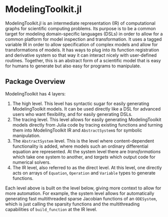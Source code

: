 # ModelingToolkit.jl

ModelingToolkit.jl is an intermediate representation (IR) of computational graphs
for scientific computing problems. Its purpose is to be a common target for
modeling domain-specific languages (DSLs) in order to allow for a common
platform for model inspection and transformation. It uses a tagged variable IR
in order to allow specification of complex models and allow for transformations
of models. It has ways to plug into its function registration and derivative
system so that way it can interact nicely with user-defined routines. Together,
this is an abstract form of a scientific model that is easy for humans to
generate but also easy for programs to manipulate.

## Package Overview

ModelingToolkit has 4 layers:

1. The high level. This level has syntactic sugar for easily generating
   ModelingToolkit models. It can be used directly like a DSL for advanced
   users who want flexibility, and for easily generating DSLs.
2. The tracing level. This level allows for easily generating ModelingToolkit
   models directly from Julia code by tracing existing functions and turning
   them into ModelingToolkit IR and `AbstractSystem`s for symbolic manipulation.
3. The `AbstractSystem` level. This is the level where content-dependent functionality
   is added, where models such an ordinary differential equation are represented.
   At the system level there are *transformations* which take one system to
   another, and *targets* which output code for numerical solvers.
4. The IR level, also referred to as the direct level. At this level, one
   directly acts on arrays of `Equation`, `Operation` and `Variable` types to
   generate functions.

Each level above is built on the level below, giving more context to allow for
more automation. For example, the system level allows for automatically generating
fast multithreaded sparse Jacobian functions of an `ODESystem`, which is just
calling the sparsity functions and the multithreading capabilities of
`build_function` at the IR level.
